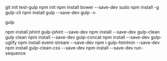 git init test-gulp
npm init
npm install bower --save-dev
sudo npm install -g gulp-cli
npm install gulp --save-dev
gulp -v

gulp

npm install jshint gulp-jshint --save-dev
npm install --save-dev gulp-clean
gulp clean
npm install --save-dev gulp-concat
npm install --save-dev gulp-uglify
npm install event-stream --save-dev
npm i gulp-htmlmin --save-dev
npm install gulp-clean-css --save-dev
npm install --save-dev run-sequence
